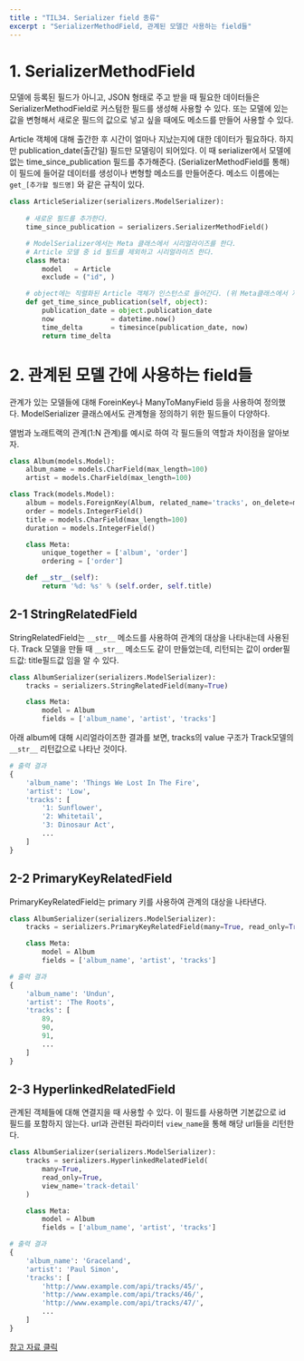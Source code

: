 ```yaml
---
title : "TIL34. Serializer field 종류"
excerpt : "SerializerMethodField, 관계된 모델간 사용하는 field들"
---
```


# 1. SerializerMethodField

모델에 등록된 필드가 아니고, JSON 형태로 주고 받을 때 필요한 데이터들은 SerializerMethodField로 커스텀한 필드를 생성해 사용할 수 있다. 
또는 모델에 있는 값을 변형해서 새로운 필드의 값으로 넣고 싶을 때에도 메소드를 만들어 사용할 수 있다.
<br>

Article 객체에 대해 출간한 후 시간이 얼마나 지났는지에 대한 데이터가 필요하다. 
하지만 publication_date(출간일) 필드만 모델링이 되어있다. 
이 때 serializer에서 모델에 없는 time_since_publication 필드를 추가해준다. (SerializerMethodField를 통해) 
이 필드에 들어갈 데이터를 생성이나 변형할 메소드를 만들어준다. 
메소드 이름에는 `get_[추가할 필드명]` 와 같은 규칙이 있다. 

```python
class ArticleSerializer(serializers.ModelSerializer):
    
    # 새로운 필드를 추가한다.
    time_since_publication = serializers.SerializerMethodField()

    # ModelSerializer에서는 Meta 클래스에서 시리얼라이즈를 한다. 
    # Article 모델 중 id 필드를 제외하고 시리얼라이즈 한다.
    class Meta:
        model   = Article
        exclude = ("id", )

    # object에는 직렬화된 Article 객체가 인스턴스로 들어간다. (위 Meta클래스에서 지정한 모델 객체)
    def get_time_since_publication(self, object): 
        publication_date = object.publication_date
        now              = datetime.now()
        time_delta       = timesince(publication_date, now)
        return time_delta
```

# 2. 관계된 모델 간에 사용하는 field들
관계가 있는 모델들에 대해 ForeinKey나 ManyToManyField 등을 사용하여 정의했다.
ModelSerializer 클래스에서도 관계형을 정의하기 위한 필드들이 다양하다. 
<br>

앨범과 노래트랙의 관계(1:N 관계)를 예시로 하여 각 필드들의 역할과 차이점을 알아보자.

```python
class Album(models.Model):
    album_name = models.CharField(max_length=100)
    artist = models.CharField(max_length=100)

class Track(models.Model):
    album = models.ForeignKey(Album, related_name='tracks', on_delete=models.CASCADE)
    order = models.IntegerField()
    title = models.CharField(max_length=100)
    duration = models.IntegerField()

    class Meta:
        unique_together = ['album', 'order']
        ordering = ['order']

    def __str__(self):
        return '%d: %s' % (self.order, self.title)
```

## 2-1 StringRelatedField
StringRelatedField는 `__str__` 메소드를 사용하여 관계의 대상을 나타내는데 사용된다.
Track 모델을 만들 때 `__str__` 메소드도 같이 만들었는데, 리턴되는 값이 order필드값: title필드값 임을 알 수 있다.


```python
class AlbumSerializer(serializers.ModelSerializer):
    tracks = serializers.StringRelatedField(many=True)

    class Meta:
        model = Album
        fields = ['album_name', 'artist', 'tracks']
```
아래 album에 대해 시리얼라이즈한 결과를 보면, tracks의 value 구조가 Track모델의 `__str__` 리턴값으로 나타난 것이다.

```python
# 출력 결과
{
    'album_name': 'Things We Lost In The Fire',
    'artist': 'Low',
    'tracks': [
        '1: Sunflower',
        '2: Whitetail',
        '3: Dinosaur Act',
        ...
    ]
}
```

## 2-2 PrimaryKeyRelatedField
PrimaryKeyRelatedField는 primary 키를 사용하여 관계의 대상을 나타낸다.

```python
class AlbumSerializer(serializers.ModelSerializer):
    tracks = serializers.PrimaryKeyRelatedField(many=True, read_only=True)

    class Meta:
        model = Album
        fields = ['album_name', 'artist', 'tracks']

```

```python
# 출력 결과
{
    'album_name': 'Undun',
    'artist': 'The Roots',
    'tracks': [
        89,
        90,
        91,
        ...
    ]
}

```

## 2-3 HyperlinkedRelatedField
관계된 객체들에 대해 연결지을 때 사용할 수 있다. 이 필드를 사용하면 기본값으로 id 필드를 포함하지 않는다. url과 관련된 파라미터 `view_name`을 통해 해당 url들을 리턴한다.

```python
class AlbumSerializer(serializers.ModelSerializer):
    tracks = serializers.HyperlinkedRelatedField(
        many=True,
        read_only=True,
        view_name='track-detail'
    )

    class Meta:
        model = Album
        fields = ['album_name', 'artist', 'tracks']
```

```python
# 출력 결과
{
    'album_name': 'Graceland',
    'artist': 'Paul Simon',
    'tracks': [
        'http://www.example.com/api/tracks/45/',
        'http://www.example.com/api/tracks/46/',
        'http://www.example.com/api/tracks/47/',
        ...
    ]
}
```

[참고 자료 클릭](https://runebook.dev/ko/docs/django_rest_framework/api-guide/relations/index)
